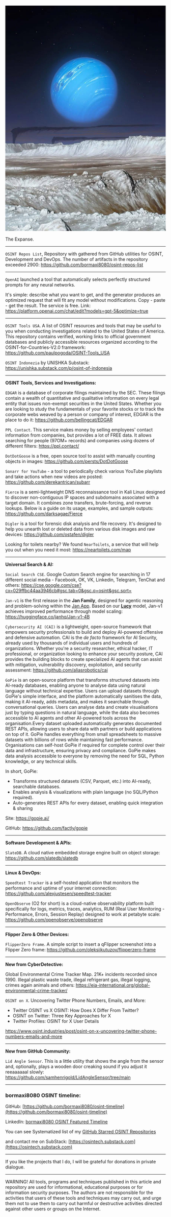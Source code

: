 ![alt text](img/127.jpg)

The Expanse.

----

```OSINT Repos List```, Repository with gathered from GitHub utilities for OSINT, Development and DevOps. The number of artifacts in the repository exceeded 2900: https://github.com/bormaxi8080/osint-repos-list

----

```OpenAI``` launched a tool that automatically selects perfectly structured prompts for any neural networks.

It's simple: describe what you want to get, and the generator produces an optimized request that will fit any model without modifications. Copy - paste - get the result.
The service is free.
Link: https://platform.openai.com/chat/edit?models=gpt-5&optimize=true

----

```OSINT Tools USA```. A list of OSINT resources and tools that may be useful to you when conducting investigations related to the United States of America. This repository contains verified, working links to official government databases and publicly accessible resources organized according to the OSINT-for-Countries-V2.0 framework: https://github.com/paulpogoda/OSINT-Tools_USA

```OSINT Indonezia``` by UNISHKA Substack: https://unishka.substack.com/p/osint-of-indonesia

----

**OSINT Tools, Services and Investigations:**

```EDGAR``` is a database of corporate filings maintained by the SEC. These filings contain a wealth of quantitative and qualitative information on every legal entity that issues non-exempt securities in the United States. Whether you are looking to study the fundamentals of your favorite stocks or to track the corporate webs weaved by a person or company of interest, EDGAR is the place to do it: https://github.com/bellingcat/EDGAR

```PPL Contact```. This service makes money by selling employees' contact information from companies, but provides a lot of FREE data. It allows searching for people (97OM+ records) and companies using dozens of different filters: https://ppl.contact/

```DotDotGoose``` is a free, open source tool to assist with manually counting objects in images: https://github.com/persts/DotDotGoose

```Sonarr for YouTube``` - a tool to periodically check various YouTube playlists and take actions when new videos are posted: https://github.com/derekantrican/subarr

```Fierce``` is a semi-lightweight DNS reconnaissance tool in Kali Linux designed to discover non-contiguous IP spaces and subdomains associated with a target domain. It combines zone transfers, brute-forcing, and reverse lookups. Below is a guide on its usage, examples, and sample outputs: https://github.com/darksagae/Fierce

```Digler``` is a tool for forensic disk analysis and file recovery. It's designed to help you unearth lost or deleted data from various disk images and raw devices: https://github.com/ostafen/digler

Looking for toilets nearby? We found ```NearToilets```, a service that will help you out when you need it most: https://neartoilets.com/map

----

**Universal Search & AI:**

```Social Search CSE```. Google Custom Search engine for searching in 17 different social media - Facebook, OK, VK, Linkedin, Telegram, TenChat and others: https://cse.google.com/cse?cx=029ffbc44aa3946cb#gsc.tab=0&gsc.q=osint&gsc.sort=

```Jan-v1``` is the first release in the **Jan Family**, designed for agentic reasoning and problem-solving within the [Jan App](https://jan.ai/). Based on our [**Lucy**](https://huggingface.co/Menlo/Lucy) model, Jan-v1 achieves improved performance through model scaling: https://huggingface.co/janhq/Jan-v1-4B

```Cybersecurity AI (CAI)``` is a lightweight, open-source framework that empowers security professionals to build and deploy AI-powered offensive and defensive automation. CAI is the _de facto_ framework for AI Security, already used by thousands of individual users and hundreds of organizations. Whether you're a security researcher, ethical hacker, IT professional, or organization looking to enhance your security posture, CAI provides the building blocks to create specialized AI agents that can assist with mitigation, vulnerability discovery, exploitation, and security assessment: https://github.com/aliasrobotics/cai

```GoPie``` is an open-source platform that transforms structured datasets into AI-ready databases, enabling anyone to analyse data using natural language without technical expertise. Users can upload datasets through GoPie's simple interface, and the platform automatically sanitises the data, making it AI-ready, adds metadata, and makes it searchable through conversational queries. Users can analyse data and create visualisations just by typing questions in natural language, while the data also becomes accessible to AI agents and other AI-powered tools across the organisation.Every dataset uploaded automatically generates documented REST APIs, allowing users to share data with partners or build applications on top of it. GoPie handles everything from small spreadsheets to massive datasets with billions of rows while maintaining fast performance. Organisations can self-host GoPie if required for complete control over their data and infrastructure, ensuring privacy and compliance. GoPie makes data analysis accessible to everyone by removing the need for SQL, Python knowledge, or any technical skills.

In short, GoPie:

- Transforms structured datasets (CSV, Parquet, etc.) into AI-ready, searchable databases.
- Enables analysis & visualizations with plain language (no SQL/Python required).
- Auto-generates REST APIs for every dataset, enabling quick integration & sharing

Site: https://gopie.ai/

GitHub: https://github.com/factly/gopie

----

**Software Development & APIs:**

```SlateDB```. A cloud native embedded storage engine built on object storage: https://github.com/slatedb/slatedb

----

**Linux & DevOps:**

```Speedtest Tracker``` is a self-hosted application that monitors the performance and uptime of your internet connection: https://github.com/alexjustesen/speedtest-tracker

```OpenObserve``` (O2 for short) is a cloud-native observability platform built specifically for logs, metrics, traces, analytics, RUM (Real User Monitoring - Performance, Errors, Session Replay) designed to work at petabyte scale: https://github.com/openobserve/openobserve

----

**Flipper Zero & Other Devices:**

```FlipperZero Frame```. A simple script to insert a qFlipper screenshot into a Flipper Zero frame: https://github.com/oleksiikutuzov/flipperzero-frame

----

**New from CyberDetective:**

Global Environmental Crime Tracker Map. 21K+ incidents recorded since 1990. Illegal plastic waste trade, illegal refrigerant gas, illegal logging, crimes again animals and others: https://eia-international.org/global-environmental-crime-tracker/

```OSINT on X```. Uncovering Twitter Phone Numbers, Emails, and More:

- Twitter OSINT vs X OSINT: How Does X Differ From Twitter?
- OSINT on Twitter: Three Key Approaches for X
- Twitter Profiles: OSINT for X User Details

https://www.osint.industries/post/osint-on-x-uncovering-twitter-phone-numbers-emails-and-more

----

**New from GitHub Community:**

```Lid Angle Sensor```. This is a little utility that shows the angle from the sensor and, optionally, plays a wooden door creaking sound if you adjust it reeaaaaaal slowly: https://github.com/samhenrigold/LidAngleSensor/tree/main

----
### bormaxi8080 OSINT timeline:

GitHub: [https://github.com/bormaxi8080/osint-timeline](https://github.com/bormaxi8080/osint-timeline)

LinkedIn: [bormaxi8080 OSINT Featured Timeline](https://www.linkedin.com/in/osintech/details/featured/)

You can see Systematized list of my [GitHub Starred OSINT Repositories](https://github.com/bormaxi8080/osint-repos-list)

and contact me on SubStack: [https://osintech.substack.com](https://osintech.substack.com)

----

If you like the projects that I do, I will be grateful for donations in private dialogue.

----

WARNING! All tools, programs and techniques published in this article and repository are used for informational, educational purposes or for information security purposes. The authors are not responsible for the activities that users of these tools and techniques may carry out, and urge them not to use them to carry out harmful or destructive activities directed against other users or groups on the Internet.